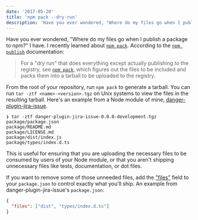 ```yaml
---
date: '2017-05-20'
title: 'npm pack --dry-run'
description: 'Have you ever wondered, "Where do my files go when I publish a package to npm?"'
---
```


Have you ever wondered, "Where do my files go when I publish a package to npm?"
I have. I recently learned about [`npm pack`][npm-pack]. According to the
[`npm publish`][npm-publish] documentation:

> For a "dry run" that does everything except actually publishing to the
> registry, see [`npm pack`][npm-pack], which figures out the files to be
> included and packs them into a tarball to be uploaded to the registry.

From the root of your repository, run `npm pack` to generate a tarball. You can
run `tar -ztf <name>-<version>.tgz` on Unix systems to view the files in the
resulting tarball. Here's an example from a Node module of mine,
[danger-plugin-jira-issue][danger-plugin-jira-issue].

```shell
❯ tar -ztf danger-plugin-jira-issue-0.0.0-development.tgz
package/package.json
package/README.md
package/LICENSE.md
package/dist/index.js
package/types/index.d.ts
```

This is useful for ensuring that you are uploading the necessary files to be
consumed by users of your Node module, or that you aren't shipping unnecessary
files like tests, documentation, or dot files.

If you want to remove some of those unneeded files, add the ["files"][files]
field to your `package.json` to control exactly what you'll ship. An example
from danger-plugin-jira-issue's `package.json`:

```json title="package.json"
{
  "files": ["dist", "types/index.d.ts"]
}
```

[danger-plugin-jira-issue]: https://github.com/macklinu/danger-plugin-jira-issue
[files]: https://docs.npmjs.com/files/package.json#files
[npm-pack]: https://docs.npmjs.com/cli/pack
[npm-publish]: https://docs.npmjs.com/cli/publish
